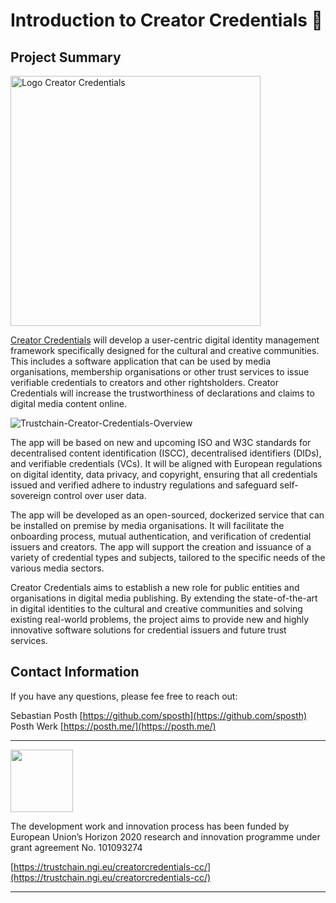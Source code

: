 # Introduction to Creator Credentials 👋  

## Project Summary

<img width="400" alt="Logo Creator Credentials" src="https://files.gitbook.com/v0/b/gitbook-x-prod.appspot.com/o/spaces%2FQ24Y4feVWHWWf6v1gexc%2Fuploads%2FxlE0FTRP8JHdjiRec6UE%2FCC%20logo-text.png?alt=media&token=2e374337-ca59-4c78-aa1b-329e185c91a0">

[Creator Credentials](https://creatorcredentials.com) will develop a user-centric digital identity management framework specifically designed for the cultural and creative communities. This includes a software application that can be used by media organisations, membership organisations or other trust services to issue verifiable credentials to creators and other rightsholders. Creator Credentials will increase the trustworthiness of declarations and claims to digital media content online.

![Trustchain-Creator-Credentials-Overview](https://files.gitbook.com/v0/b/gitbook-x-prod.appspot.com/o/spaces%2FQ24Y4feVWHWWf6v1gexc%2Fuploads%2F0M2B0nEvApz9VQEDtW9U%2FTrustchain-Creator-Credentials-Overview-New.png?alt=media&token=380c91db-c056-4099-a76c-a48c91212186)

The app will be based on new and upcoming ISO and W3C standards for decentralised content identification (ISCC), decentralised identifiers (DIDs), and verifiable credentials (VCs). It will be aligned with European regulations on digital identity, data privacy, and copyright, ensuring that all credentials issued and verified adhere to industry regulations and safeguard self-sovereign control over user data.

The app will be developed as an open-sourced, dockerized service that can be installed on premise by media organisations. It will facilitate the onboarding process, mutual authentication, and verification of credential issuers and creators. The app will support the creation and issuance of a variety of credential types and subjects, tailored to the specific needs of the various media sectors.

Creator Credentials aims to establish a new role for public entities and organisations in digital media publishing. By extending the state-of-the-art in digital identities to the cultural and creative communities and solving existing real-world problems, the project aims to provide new and highly innovative software solutions for credential issuers and future trust services.

## Contact Information

If you have any questions, please fee free to reach out:

Sebastian Posth [https://github.com/sposth](https://github.com/sposth)  
Posth Werk [https://posth.me/](https://posth.me/)

---
<img src="https://github.com/CreatorCredentials/.github/assets/14913025/f53962c2-7c4c-4312-a0b2-1485de3e60e5" width="100"/>

The development work and innovation process has been funded by European Union’s Horizon 2020 research and innovation programme under grant agreement No. 101093274

[https://trustchain.ngi.eu/creatorcredentials-cc/](https://trustchain.ngi.eu/creatorcredentials-cc/)

---

